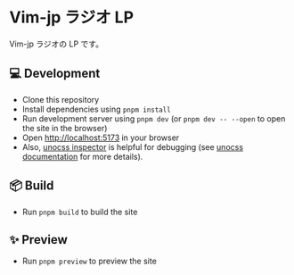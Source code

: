 # Vim-jp ラジオ LP

Vim-jp ラジオの LP です。

## 💻 Development

- Clone this repository
- Install dependencies using `pnpm install`
- Run development server using `pnpm dev` (or `pnpm dev -- --open` to open the site in the browser)
- Open [http://localhost:5173](http://localhost:5173) in your browser
- Also, [unocss inspector](http://localhost:5173/__unocss) is helpful for debugging (see [unocss documentation](https://unocss.dev/tools/inspector) for more details).

## 📦 Build

- Run `pnpm build` to build the site

## ✨ Preview

- Run `pnpm preview` to preview the site
